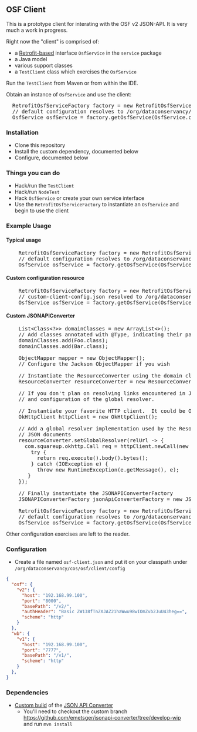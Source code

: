 ## OSF Client

This is a prototype client for interating with the OSF v2 JSON-API.  It is very much a work in progress.

Right now the "client" is comprised of:
* a [Retrofit-based](http://square.github.io/retrofit/) interface `OsfService` in the `service` package
* a Java model
* various support classes
* a `TestClient` class which exercises the `OsfService`

Run the `TestClient` from Maven or from within the IDE.

Obtain an instance of `OsfService` and use the client:
<pre>
  RetrofitOsfServiceFactory factory = new RetrofitOsfServiceFactory();
  // default configuration resolves to /org/dataconservancy/cos/osf/client/config/osf-client.json
  OsfService osfService = factory.getOsfService(OsfService.class);
</pre>

### Installation

* Clone this repository
* Install the custom dependency, documented below
* Configure, documented below

### Things you can do

* Hack/run the `TestClient`
* Hack/run `NodeTest`
* Hack `OsfService` or create your own service interface
* Use the `RetrofitOsfServiceFactory` to instantiate an `OsfService` and begin to use the client

### Example Usage

#### Typical usage
<pre>
    RetrofitOsfServiceFactory factory = new RetrofitOsfServiceFactory();
    // default configuration resolves to /org/dataconservancy/cos/osf/client/config/osf-client.json
    OsfService osfService = factory.getOsfService(OsfService.class);
</pre>
#### Custom configuration resource
<pre>
    RetrofitOsfServiceFactory factory = new RetrofitOsfServiceFactory("custom-client-config.json");
    // custom-client-config.json resolved to /org/dataconservancy/cos/osf/client/config/custom-client-config.json
    OsfService osfService = factory.getOsfService(OsfService.class);
</pre>
#### Custom JSONAPIConverter
<pre>
    List&lt;Class&lt;?&gt;&gt; domainClasses = new ArrayList&lt;&gt;();
    // Add classes annotated with @Type, indicating their participation in the JSON-API Converter framework
    domainClasses.add(Foo.class);
    domainClasses.add(Bar.class);

    ObjectMapper mapper = new ObjectMapper();
    // Configure the Jackson ObjectMapper if you wish

    // Instantiate the ResourceConverter using the domain classes and ObjectMapper
    ResourceConverter resourceConverter = new ResourceConverter(mapper, domainClasses.toArray(new Class[]{}));

    // If you don't plan on resolving links encountered in JSON documents, you can skip the instantiation
    // and configuration of the global resolver.

    // Instantiate your favorite HTTP client.  It could be OkHttp or any other library.
    OkHttpClient httpClient = new OkHttpClient();

    // Add a global resolver implementation used by the ResourceConverter to resolve URLs encountered in
    // JSON documents
    resourceConverter.setGlobalResolver(relUrl -&gt; {
      com.squareup.okhttp.Call req = httpClient.newCall(new Request.Builder().url(relUrl).build());
        try {
          return req.execute().body().bytes();
        } catch (IOException e) {
          throw new RuntimeException(e.getMessage(), e);
       }
    });

    // Finally instantiate the JSONAPIConverterFactory
    JSONAPIConverterFactory jsonApiConverterFactory = new JSONAPIConverterFactory(resourceConverter);

    RetrofitOsfServiceFactory factory = new RetrofitOsfServiceFactory(jsonApiConverterFactory);
    // default configuration resolves to /org/dataconservancy/cos/osf/client/config/osf-client.json
    OsfService osfService = factory.getOsfService(OsfService.class);
</pre>
Other configuration exercises are left to the reader.

### Configuration

* Create a file named `osf-client.json` and put it on your classpath under `/org/dataconservancy/cos/osf/client/config`

```json
{
  "osf": {
    "v2": {
      "host": "192.168.99.100",
      "port": "8000",
      "basePath": "/v2/",
      "authHeader": "Basic ZW138fTnZXJAZ21haWwu98wIOmZvb2JuU43heg==",
      "scheme": "http"
    }
  },
  "wb": {
    "v1": {
      "host": "192.168.99.100",
      "port": "7777",
      "basePath": "/v1/",
      "scheme": "http"
    }
  },
}
```

### Dependencies

* [Custom build](https://github.com/emetsger/jsonapi-converter/tree/develop-wip) of the [JSON API Converter](https://github.com/jasminb/jsonapi-converter)
  * You'll need to checkout the custom branch https://github.com/emetsger/jsonapi-converter/tree/develop-wip and run `mvn install`
